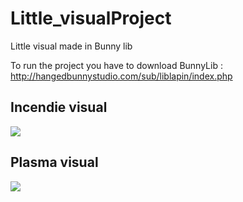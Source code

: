 # Little_visualProject
Little visual made in Bunny lib

To run the project you have to download BunnyLib :
http://hangedbunnystudio.com/sub/liblapin/index.php

## Incendie visual
![](https://github.com/Ragiri/Little_visualProject/incendie.gif)

## Plasma visual
![](https://github.com/Ragiri/Little_visualProject/plasma.gif)
